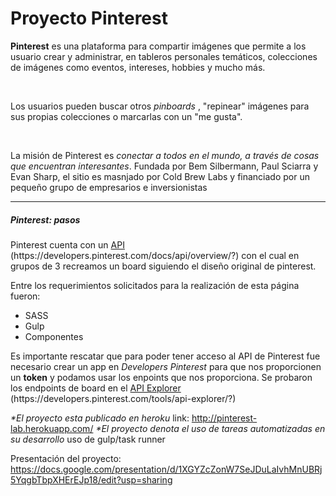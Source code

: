 <h1>Proyecto <strong>Pinterest</strong></h1>

<p><strong>Pinterest</strong> es una plataforma para compartir imágenes que permite a los usuario crear y administrar, en tableros personales temáticos, colecciones de imágenes como eventos, intereses, hobbies y mucho más.</p>
<br>
<p>Los usuarios pueden buscar otros <i>pinboards</i> , "repinear" imágenes para sus propias colecciones o marcarlas con un "me gusta". </p>
<br>
<p>La misión de Pinterest es <i>conectar a todos en el mundo, a través de cosas que encuentran interesantes</i>. Fundada por Bem Silbermann, Paul Sciarra y Evan Sharp, el sitio es masnjado por Cold Brew Labs y financiado por un pequeño grupo de empresarios e inversionistas</p>

<hr>

<h5>Pinterest: <span>pasos</span></h5>
<p>Pinterest cuenta con un <u>API</u> (https://developers.pinterest.com/docs/api/overview/?) con el cual en grupos de 3 recreamos un board siguiendo el diseño original de pinterest. </p>
<p>Entre los requerimientos solicitados para la realización de esta página fueron:</p>

<ul>
<li>SASS</li>
<li>Gulp</li>
<li>Componentes</li>
</ul>

<p>Es importante rescatar que para poder tener acceso al API de Pinterest fue necesario crear un app en <i>Developers Pinterest</i> para que nos proporcionen un <strong>token</strong> y podamos usar los enpoints que nos proporciona. Se probaron los endpoints de board en el <u>API Explorer</u> (https://developers.pinterest.com/tools/api-explorer/?)</p>

<i>*El proyecto esta publicado en heroku</i>
<span>link: http://pinterest-lab.herokuapp.com/</span>
<i>*El proyecto denota el uso de tareas automatizadas en su desarrollo</i>
<span>uso de gulp/task runner</span>




<span>Presentación del proyecto: https://docs.google.com/presentation/d/1XGYZcZonW7SeJDuLaIvhMnUBRj5YqgbTbpXHErEJp18/edit?usp=sharing</span> 
